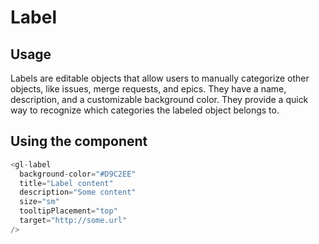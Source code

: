 # Label

<!-- STORY -->
## Usage

Labels are editable objects that allow users to manually categorize other objects, like issues,
merge requests, and epics. They have a name, description, and a customizable background color.
They provide a quick way to recognize which categories the labeled object belongs to.

## Using the component

~~~js
<gl-label
  background-color="#D9C2EE"
  title="Label content"
  description="Some content"
  size="sm"
  tooltipPlacement="top"
  target="http://some.url"
/>
~~~

